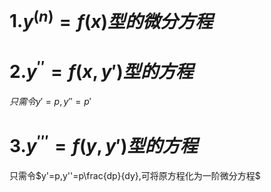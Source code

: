 # 1.$y^{(n)}=f(x)型的微分方程$

# 2.$y^{''}=f(x,y')型的方程$
$只需令y'=p,y''=p'$

# 3.$y^{'''}=f(y,y')型的方程$
只需令$y'=p,y''=p\frac{dp}{dy},可将原方程化为一阶微分方程$
